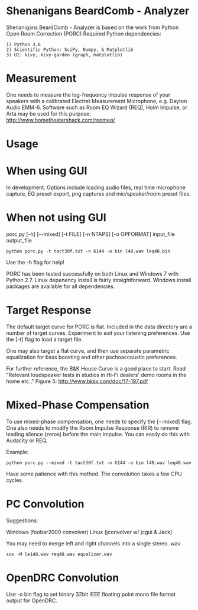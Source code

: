 Shenanigans BeardComb - Analyzer
================================


Shenanigans BeardComb - Analyzer is based on the work from Python Open Room Correction (PORC)
Required Python dependencies:

    1) Python 3.6
    2) Scientific Python: SciPy, Numpy, & Matplotlib
    3) UI: kivy, kivy-garden (graph, matplotlib)

Measurement
===========

One needs to measure the log-frequency impulse response of your speakers with a 
calibrated Electret Measurement Microphone, e.g. Dayton Audio EMM-6. Software 
such as Room EQ Wizard (REQ), Holm Impulse, or Arta may be used for this purpose:
http://www.hometheatershack.com/roomeq/

Usage
=====

# When using GUI

In development.
Options include loading audio files, real time microphone capture, EQ preset export, png captures and mic/speaker/room preset files.


# When not using GUI

porc.py [-h] [--mixed] [-t FILE] [-n NTAPS] [-o OPFORMAT] input_file output_file

    python porc.py -t tact30f.txt -n 6144 -o bin l48.wav leq48.bin

Use the -h flag for help!

PORC has been tested successfully on both Linux and Windows 7 with Python 2.7. Linux depenency 
install is fairly straightforward. Windows install packages are available for all dependencies.

Target Response
===============

The default target curve for PORC is flat. Included in the data directory are a number 
of target curves. Experiment to suit your listening preferences. Use the [-t] flag to load a target
file.

One may also target a flat curve, and then use separate parametric equalization for bass boosting
and other pschoaccoustic preferences. 

For further reference, the B&K House Curve is a good place to start. Read "Relevant loudspeaker 
tests in studios in Hi-Fi dealers' demo rooms in the home etc.," Figure 5:
http://www.bksv.com/doc/17-197.pdf

Mixed-Phase Compensation
==============

To use mixed-phase compensation, one needs to specify the [--mixed] flag. One also needs to modify
the Room Impulse Response (RIR) to remove leading silence (zeros) before the main impulse. You can
easily do this with Audacity or REQ.

Example:

	python porc.py --mixed -t tact30f.txt -n 6144 -o bin l48.wav leq48.wav
	
Have some patience with this method. The convolution takes a few CPU cycles.

PC Convolution
==============

Suggestions:

Windows (foobar2000 convolver)
Linux (jconvolver w/ jcgui & Jack)

You may need to merge left and right channels into a single stereo .wav 

    sox -M le148.wav req48.wav equalizer.wav


OpenDRC Convolution
===================

Use -o bin flag to set binary 32bit IEEE floating point mono file format output for OpenDRC.